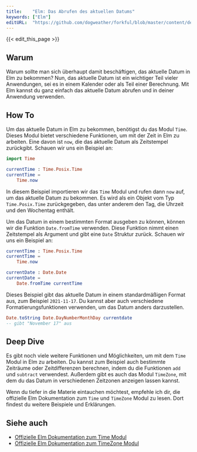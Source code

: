 ```yaml
---
title:    "Elm: Das Abrufen des aktuellen Datums"
keywords: ["Elm"]
editURL:  "https://github.com/dogweather/forkful/blob/master/content/de/elm/getting-the-current-date.md"
---
```


{{< edit_this_page >}}

## Warum

Warum sollte man sich überhaupt damit beschäftigen, das aktuelle Datum in Elm zu bekommen? Nun, das aktuelle Datum ist ein wichtiger Teil vieler Anwendungen, sei es in einem Kalender oder als Teil einer Berechnung. Mit Elm kannst du ganz einfach das aktuelle Datum abrufen und in deiner Anwendung verwenden.

## How To

Um das aktuelle Datum in Elm zu bekommen, benötigst du das Modul `Time`. Dieses Modul bietet verschiedene Funktionen, um mit der Zeit in Elm zu arbeiten. Eine davon ist `now`, die das aktuelle Datum als Zeitstempel zurückgibt. Schauen wir uns ein Beispiel an:

```Elm
import Time

currentTime : Time.Posix.Time
currentTime =
    Time.now
```

In diesem Beispiel importieren wir das `Time` Modul und rufen dann `now` auf, um das aktuelle Datum zu bekommen. Es wird als ein Objekt vom Typ `Time.Posix.Time` zurückgegeben, das unter anderem den Tag, die Uhrzeit und den Wochentag enthält.

Um das Datum in einem bestimmten Format ausgeben zu können, können wir die Funktion `Date.fromTime` verwenden. Diese Funktion nimmt einen Zeitstempel als Argument und gibt eine `Date` Struktur zurück. Schauen wir uns ein Beispiel an:

```Elm
currentTime : Time.Posix.Time
currentTime =
    Time.now

currentDate : Date.Date
currentDate =
    Date.fromTime currentTime
```

Dieses Beispiel gibt das aktuelle Datum in einem standardmäßigen Format aus, zum Beispiel `2021-11-17`. Du kannst aber auch verschiedene Formatierungsfunktionen verwenden, um das Datum anders darzustellen.

```Elm
Date.toString Date.DayNumberMonthDay currentdate
-- gibt "November 17" aus
```

## Deep Dive

Es gibt noch viele weitere Funktionen und Möglichkeiten, um mit dem `Time` Modul in Elm zu arbeiten. Du kannst zum Beispiel auch bestimmte Zeiträume oder Zeitdifferenzen berechnen, indem du die Funktionen `add` und `subtract` verwendest. Außerdem gibt es auch das Modul `TimeZone`, mit dem du das Datum in verschiedenen Zeitzonen anzeigen lassen kannst.

Wenn du tiefer in die Materie eintauchen möchtest, empfehle ich dir, die offizielle Elm Dokumentation zum `Time` und `TimeZone` Modul zu lesen. Dort findest du weitere Beispiele und Erklärungen.

## Siehe auch

- [Offizielle Elm Dokumentation zum Time Modul](https://package.elm-lang.org/packages/elm/time/latest/Time)
- [Offizielle Elm Dokumentation zum TimeZone Modul](https://package.elm-lang.org/packages/elm/time/latest/TimeZone)